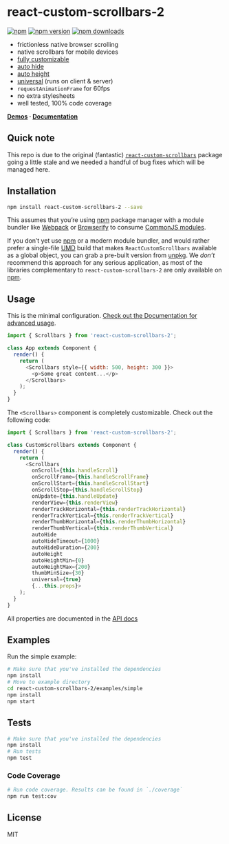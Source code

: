 react-custom-scrollbars-2
=========================

[![npm](https://img.shields.io/badge/npm-react--custom--scrollbars--2-brightgreen.svg?style=flat-square)]()
[![npm version](https://img.shields.io/npm/v/react-custom-scrollbars-2.svg?style=flat-square)](https://www.npmjs.com/package/react-custom-scrollbars-2)
[![npm downloads](https://img.shields.io/npm/dm/react-custom-scrollbars-2.svg?style=flat-square)](https://www.npmjs.com/package/react-custom-scrollbars-2)

* frictionless native browser scrolling
* native scrollbars for mobile devices
* [fully customizable](https://github.com/opensumi/react-custom-scrollbars-2/blob/master/docs/customization.md)
* [auto hide](https://github.com/opensumi/react-custom-scrollbars-2/blob/master/docs/usage.md#auto-hide)
* [auto height](https://github.com/opensumi/react-custom-scrollbars-2/blob/master/docs/usage.md#auto-height)
* [universal](https://github.com/opensumi/react-custom-scrollbars-2/blob/master/docs/usage.md#universal-rendering) (runs on client & server)
* `requestAnimationFrame` for 60fps
* no extra stylesheets
* well tested, 100% code coverage

**[Demos](https://opensumi.github.io/react-custom-scrollbars-2/) · [Documentation](https://github.com/opensumi/react-custom-scrollbars-2/tree/master/docs)**

## Quick note
This repo is due to the original (fantastic) [`react-custom-scrollbars`](https://www.npmjs.com/package/react-custom-scrollbars) package going a little stale and we needed a handful of bug fixes which will be managed here.

## Installation
```bash
npm install react-custom-scrollbars-2 --save
```

This assumes that you’re using [npm](http://npmjs.com/) package manager with a module bundler like [Webpack](http://webpack.github.io) or [Browserify](http://browserify.org/) to consume [CommonJS modules](http://webpack.github.io/docs/commonjs.html).

If you don’t yet use [npm](http://npmjs.com/) or a modern module bundler, and would rather prefer a single-file [UMD](https://github.com/umdjs/umd) build that makes `ReactCustomScrollbars` available as a global object, you can grab a pre-built version from [unpkg](https://unpkg.com/react-custom-scrollbars-2@4.3.0/dist/react-custom-scrollbars.js). We *don’t* recommend this approach for any serious application, as most of the libraries complementary to `react-custom-scrollbars-2` are only available on [npm](http://npmjs.com/).

## Usage

This is the minimal configuration. [Check out the Documentation for advanced usage](https://github.com/opensumi/react-custom-scrollbars-2/tree/master/docs).

```javascript
import { Scrollbars } from 'react-custom-scrollbars-2';

class App extends Component {
  render() {
    return (
      <Scrollbars style={{ width: 500, height: 300 }}>
        <p>Some great content...</p>
      </Scrollbars>
    );
  }
}
```

The `<Scrollbars>` component is completely customizable. Check out the following code:

```javascript
import { Scrollbars } from 'react-custom-scrollbars-2';

class CustomScrollbars extends Component {
  render() {
    return (
      <Scrollbars
        onScroll={this.handleScroll}
        onScrollFrame={this.handleScrollFrame}
        onScrollStart={this.handleScrollStart}
        onScrollStop={this.handleScrollStop}
        onUpdate={this.handleUpdate}
        renderView={this.renderView}
        renderTrackHorizontal={this.renderTrackHorizontal}
        renderTrackVertical={this.renderTrackVertical}
        renderThumbHorizontal={this.renderThumbHorizontal}
        renderThumbVertical={this.renderThumbVertical}
        autoHide
        autoHideTimeout={1000}
        autoHideDuration={200}
        autoHeight
        autoHeightMin={0}
        autoHeightMax={200}
        thumbMinSize={30}
        universal={true}
        {...this.props}>
    );
  }
}
```

All properties are documented in the [API docs](https://github.com/opensumi/react-custom-scrollbars-2/blob/master/docs/API.md)

## Examples

Run the simple example:
```bash
# Make sure that you've installed the dependencies
npm install
# Move to example directory
cd react-custom-scrollbars-2/examples/simple
npm install
npm start
```

## Tests
```bash
# Make sure that you've installed the dependencies
npm install
# Run tests
npm test
```

### Code Coverage
```bash
# Run code coverage. Results can be found in `./coverage`
npm run test:cov
```


## License

MIT
